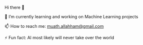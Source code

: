 Hi there 👋


🔭 I’m currently learning and working on Machine Learning projects


📫 How to reach me: muath.allahham@gmail.com


⚡ Fun fact: AI most likely will never take over the world
